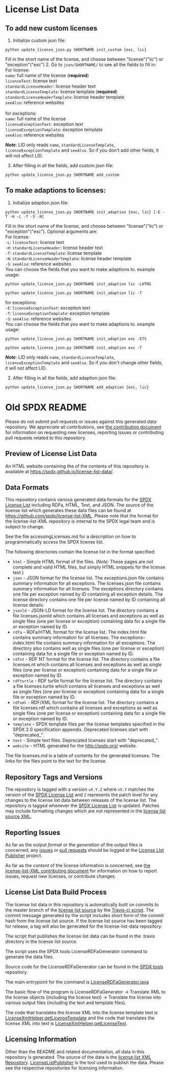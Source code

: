 # License List Data

## To add new custom licenses
1. Initialize custom json file:
```
python update_license_json.py SHORTNAME init_custom {exc, lic} 
```
Fill in the short name of the license, and choose between "license"("lic") or "exception"("exc")
2. Go to `json/SHORTNAME/` to see all the fields to fill in:\
   For license:\
   `name`: full name of the license (**required**)\
   `licenseText`: license text\
   `standardLicenseHeader`: license header text\
   `standardLicenseTemplate`: license template (**required**)\
   `standardLicenseHeaderTemplate`: license header template\
   `seeAlso`: reference websites\
   \
   for exceptions:\
   `name`: full name of the license\
   `licenseExceptionText`: exception text\
   `licenseExceptionTemplate`: exception template\
   `seeAlso`: reference websites
   
***Note***: LID only reads `name`, `standardLicenseTemplate`, `licenseExceptionTemplate` and `seeAlso`.
So if you don't add other fields, it will not affect LID.

3. After filling in all the fields, add custom json file:
```
python update_license_json.py SHORTNAME add_custom
```

## To make adaptions to licenses:
1. Initialize adaption json file:
```
python update_license_json.py SHORTNAME init_adaption {exc, lic} [-E -T -H -L -T -S -N]
```
Fill in the short name of the license, and choose between "license"("lic") or "exception"("exc").
Optional arguments are:\
For license:\
   `-L`: `licenseText`: license text\
   `-H`: `standardLicenseHeader`: license header text\
   `-T`: `standardLicenseTemplate`: license template\
   `-N`: `standardLicenseHeaderTemplate`: license header template\
   `-S`: `seeAlso`: reference websites\
You can choose the fields that you want to make adaptions to.
example usage:
```
python update_license_json.py SHORTNAME init_adaption lic -LHTNS
```
```
python update_license_json.py SHORTNAME init_adaption lic -T
```
   for exceptions:\
   `-E`: `licenseExceptionText`: exception text\
   `-T`: `licenseExceptionTemplate`: exception template\
   `-S`: `seeAlso`: reference websites\
You can choose the fields that you want to make adaptions to.
example usage:
```
python update_license_json.py SHORTNAME init_adaption exc -ETS
```
```
python update_license_json.py SHORTNAME init_adaption exc -T
```
***Note***: LID only reads `name`, `standardLicenseTemplate`, `licenseExceptionTemplate` and `seeAlso`.
So if you don't change other fields, it will not affect LID.

2. After filling in all the fields, add adaption json file:
```
python update_license_json.py SHORTNAME add_adaption {exc, lic}
```


Old SPDX README
==========================
Please do not submit pull requests or issues against this generated data repository.  We appreciate all contributions, see [the contributing document](CONTRIBUTING.md) for information on requesting new licenses, reporting issues or contributing pull requests related to this repository.

## Preview of License List Data

An HTML website containing the of the contents of this repository is available at https://spdx.github.io/license-list-data/.

## Data Formats

This repository contains various generated data formats for the [SPDX License List](http://spdx.org/licenses/) including RDFa, HTML, Text, and JSON. The source of the license list which generates these data files can be found at https://github.com/spdx/license-list-XML.  Please note that the format for the license-list-XML repository is internal to the SPDX legal team and is subject to change.

See the file accessingLicenses.md for a description on how to programmatically access the SPDX license list.

The following directories contain the license list in the format specified:

* `html` - Simple HTML format of the files. (*Note:* These pages are not complete and valid HTML files, but simply HTML snippets for the license text.)
* `json` - JSON format for the license list.  The exceptions.json file contains summary information for all exceptions.  The licenses.json file contains summary information for all licenses.  The exceptions directory contains one file per exception named by ID containing all exception details.  The license directory contains one file per license named by ID containing all license details.
* `jsonld` - JSON-LD format for the license list.  The directory contains a file licenses.jsonld which contains all licenses and exceptions as well as single files (one per license or exception) containing data for a single file or exception named by ID.
* `rdfa` - RDFa/HTML format for the license list.  The index.html file contains summary information for all licenses.  The exceptions-index.html file contains summary information for all exceptions.  The directory also contains well as single files (one per license or exception) containing data for a single file or exception named by ID.
* `rdfnt` - RDF NT format for the license list.  The directory contains a file licenses.nt which contains all licenses and exceptions as well as single files (one per license or exception) containing data for a single file or exception named by ID.
* `rdfturtle` - RDF turtle format for the license list.  The directory contains a file licenses.turtle which contains all licenses and exceptions as well as single files (one per license or exception) containing data for a single file or exception named by ID.
* `rdfxml` - RDF/XML format for the license list.  The directory contains a file licenses.rdf which contains all licenses and exceptions as well as single files (one per license or exception) containing data for a single file or exception named by ID.
* `template` - SPDX template files per the license templates specified in the SPDX 2.0 specification appendix.  Deprecated licenses start with "deprecated_".
* `text` - Simple text files.  Deprecated licenses start with "deprecated_".
* `website` - HTML generated for the http://spdx.org/ website.

The file licenses.md is a table of contents for the generated licenses.  The links for the files point to the text for the license.

## Repository Tags and Versions

The repository is tagged with a version `vX.Y.Z` where `vX.Y` matches the version of the [SPDX License List](http://spdx.org/licenses/) and `Z` represents the patch level for any changes to the license list data between releases of the license list.  The repository is tagged whenever the [SPDX License List](http://spdx.org/licenses/) is updated.  Patches may include formatting changes which are not represented in the [license list source XML](https://github.com/spdx/license-list-XML).  

## Reporting Issues

As far as the output *format* or the *generation* of the output files is concerned, any [issues](https://github.com/spdx/LicenseListPublisher/issues) or [pull requests](https://github.com/spdx/LicenseListPublisher/pulls) should be logged at the [License LIst Publisher](http://github.com/spdx/LicenseListPublisher) project.

As far as the *content* of the license information is concerned, see [the license-list-XML contributing document](https://github.com/spdx/license-list-XML/blob/master/CONTRIBUTING.md) for information on how to report issues, request new licenses, or contribute changes.

## License List Data Build Process

The license list data in this repository is automatically built on commits to the master branch of the [license list source](https://github.com/spdx/license-list-XML) by the [Travis-ci script](https://github.com/spdx/license-list-XML/blob/master/.travis.yml).  The commit message generated by the script includes short form of the commit hash from the license list source.  If the license list source has been tagged for release, a tag will also be generated for the license-list-data repository.

The script that publishes the license list data can be found in the .travis directory in the license list source.

The script uses the SPDX tools LicenseRDFaGenerator command to generate the data files.

Source code for the LicenseRDFaGenerator can be found in the [SPDX tools](http://github.com/spdx/tools) repository.  

The main entrypoint for the command is [LicenseRDFaGenerator.java](https://github.com/spdx/LicenseListPublisher/blob/a29a0939a19522f9e3a3b1be6e5f4926c6368435/src/org/spdx/licenselistpublisher/LicenseRDFAGenerator.java#L122)

The basic flow of the program is LicenseRDFaGenerator -> Translate XML to the license objects (including the license text) -> Translate the license into various output files (including the text and template files).

The code that translates the license XML into the license template text is [LicenseXmlHelper.getLicenseTemplate](https://github.com/spdx/tools/blob/4c9054942fd8ba1fb691de8950aeeca3fdf4addf/src/org/spdx/licensexml/LicenseXmlHelper.java#L498) and the code that translates the license XML into text is [LicenseXmlHelper.getLicenseText](https://github.com/spdx/tools/blob/4c9054942fd8ba1fb691de8950aeeca3fdf4addf/src/org/spdx/licensexml/LicenseXmlHelper.java#L523).

## Licensing Information

Other than the README and related documentation, all data in this repository is generated.  The source of the data is the [license list XML Repository](https://github.com/spdx/license-list-XML).  [LicenseListPublisher](https://github.com/spdx/LicenseListPublisher) is the tool used to publish the data.  Please see the respective repositories for licensing information.
